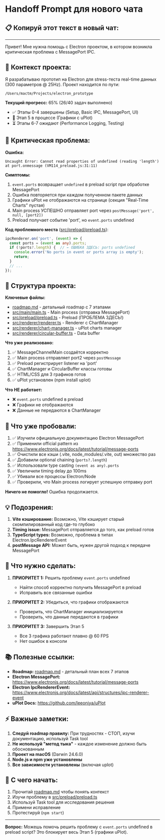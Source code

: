 # Handoff Prompt для нового чата

## 📋 Копируй этот текст в новый чат:

---

Привет! Мне нужна помощь с Electron проектом, в котором возникла критическая проблема с MessagePort IPC.

## 🎯 Контекст проекта:

Я разрабатываю прототип на Electron для stress-теста real-time данных (300 параметров @ 25Hz). Проект находится по пути:
```
/Users/mactm/Projects/electron_prototype
```

**Текущий прогресс:** 65% (26/40 задач выполнено)
- ✅ Этапы 0-4 завершены (Setup, Basic IPC, MessagePort, UI)
- 🔧 Этап 5 в процессе (Графики с uPlot)
- ⏳ Этапы 6-7 ожидают (Performance Logging, Testing)

## 🚨 Критическая проблема:

**Ошибка:**
```
Uncaught Error: Cannot read properties of undefined (reading 'length')
at port.onmessage (VM114_preload.js:31:11)
```

**Симптомы:**
1. `event.ports` возвращает `undefined` в preload script при обработке MessagePort
2. Ошибка повторяется при каждом полученном пакете данных
3. Графики uPlot не отображаются на странице (секция "Real-Time Charts" пустая)
4. Main process УСПЕШНО отправляет port через `postMessage('port', null, [port2])`
5. Preload получает событие 'port', но `event.ports` undefined

**Код проблемного места** ([src/preload/preload.ts](src/preload/preload.ts)):
```typescript
ipcRenderer.on('port', (event) => {
  const ports = (event as any).ports;
  if (!ports?.length) {  // ← ОШИБКА ЗДЕСЬ: ports undefined
    console.error('No ports in event or ports array is empty');
    return;
  }
  // ...
});
```

## 📂 Структура проекта:

**Ключевые файлы:**
- [roadmap.md](roadmap.md) - детальный roadmap с 7 этапами
- [src/main/main.ts](src/main/main.ts) - Main process (отправка MessagePort)
- [src/preload/preload.ts](src/preload/preload.ts) - Preload (ПРОБЛЕМА ЗДЕСЬ!)
- [src/renderer/renderer.ts](src/renderer/renderer.ts) - Renderer с ChartManager
- [src/renderer/chart-manager.ts](src/renderer/chart-manager.ts) - uPlot charts manager
- [src/renderer/circular-buffer.ts](src/renderer/circular-buffer.ts) - Data buffer

**Что уже реализовано:**
1. ✅ MessageChannelMain создаётся корректно
2. ✅ Main process отправляет port2 через `postMessage`
3. ✅ Preload регистрирует listener на 'port'
4. ✅ ChartManager и CircularBuffer классы готовы
5. ✅ HTML/CSS для 3 графиков готов
6. ✅ uPlot установлен (npm install uplot)

**Что НЕ работает:**
- ❌ `event.ports` undefined в preload
- ❌ Графики не отображаются
- ❌ Данные не передаются в ChartManager

## 🔧 Что уже пробовали:

1. ✅ Изучили официальную документацию Electron MessagePort
2. ✅ Применили official pattern из https://www.electronjs.org/docs/latest/tutorial/message-ports
3. ✅ Очистили все кэши (.vite, node_modules/.vite, out) множество раз
4. ✅ Добавили optional chaining (`ports?.length`)
5. ✅ Использовали type casting `(event as any).ports`
6. ✅ Увеличили timing delay до 100ms
7. ✅ Убивали все процессы Electron/Node
8. ✅ Проверили, что Main process логирует успешную отправку port

**Ничего не помогло!** Ошибка продолжается.

## 💡 Подозрения:

1. **Vite кэширование:** Возможно, Vite кэширует старый скомпилированный код где-то глубоко
2. **Timing issue:** MessagePort отправляется до того, как preload готов
3. **TypeScript types:** Возможно, проблема в типах Electron.IpcRendererEvent
4. **postMessage API:** Может быть, нужен другой подход к передаче MessagePort

## 🎯 Что нужно сделать:

1. **ПРИОРИТЕТ 1:** Решить проблему `event.ports` undefined
   - Найти способ корректно получить MessagePort в preload
   - Исправить все связанные ошибки

2. **ПРИОРИТЕТ 2:** Убедиться, что графики отображаются
   - Проверить, что ChartManager инициализируется
   - Проверить, что данные передаются в графики

3. **ПРИОРИТЕТ 3:** Завершить Этап 5
   - Все 3 графика работают плавно @ 60 FPS
   - Нет ошибок в консоли

## 📚 Полезные ссылки:

- **Roadmap:** [roadmap.md](roadmap.md) - детальный план всех 7 этапов
- **Electron MessagePort:** https://www.electronjs.org/docs/latest/tutorial/message-ports
- **Electron IpcRendererEvent:** https://www.electronjs.org/docs/latest/api/structures/ipc-renderer-event
- **uPlot Docs:** https://github.com/leeoniya/uPlot

## ⚡ Важные заметки:

1. **Следуй roadmap правилу:** При трудностях - СТОП, изучи документацию, используй Task tool
2. **Не используй "метод тыка"** - каждое изменение должно быть обоснованным
3. **Проект на macOS** (Darwin 24.6.0)
4. **Node.js и npm уже установлены**
5. **Все зависимости установлены** (включая uplot)

## 🚀 С чего начать:

1. Прочитай [roadmap.md](roadmap.md) чтобы понять контекст
2. Изучи проблему в [src/preload/preload.ts](src/preload/preload.ts)
3. Используй Task tool для исследования решения
4. Примени исправление
5. Протестируй (`npm start`)

---

**Вопрос:** Можешь помочь решить проблему с `event.ports` undefined в preload script? Это блокирует весь Этап 5 (графики uPlot).
